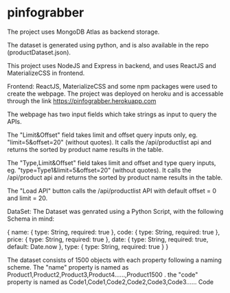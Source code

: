 # pinfograbber

The project uses MongoDB Atlas as backend storage.

The dataset is generated using python, and is also available in the repo (productDataset.json). 

This project uses NodeJS and Express in backend, and uses ReactJS and MaterializeCSS in frontend.



Frontend: 
  ReactJS, MaterializeCSS and some npm packages were used to create the webpage. The project was deployed on heroku and is accessable through the link https://pinfograbber.herokuapp.com
  
The webpage has two input fields which take strings as input to query the APIs. 

The "Limit&Offset" field takes limit and offset query inputs only, eg. "limit=5&offset=20" (without quotes). It calls the /api/productlist api and returns the sorted by product name results in the table.

The "Type,Limit&Offset" field takes limit and offset and type query inputs, eg. "type=Type1&limit=5&offset=20" (without quotes). It calls the /api/product api and returns the sorted by product name results in the table.

The "Load API" button calls the /api/productlist API with default offset = 0 and limit = 20.

DataSet:
  The Dataset was genrated using a Python Script, with the following Schema in mind:
  
  {
  name: {
    type: String,
    required: true
  },
  code: {
    type: String,
    required: true
  },
  price: {
    type: String,
    required: true
  },
  date: {
    type: String,
    required: true,
    default: Date.now
  },
  type: {
    type: String,
    required: true
  }
}

The dataset consists of 1500 objects with each property following a naming scheme.
The "name" property is named as Product1,Product2,Product3,Product4......,Product1500 .
the "code" property is named as Code1,Code1,Code2,Code2,Code3,Code3...... Code
